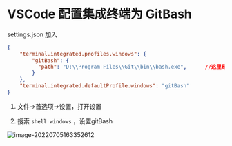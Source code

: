 # VSCode 配置集成终端为 GitBash



settings.json 加入

```json
{
	"terminal.integrated.profiles.windows": {
        "gitBash": {
          "path": "D:\\Program Files\\Git\\bin\\bash.exe",		//这里是的的bash路径
        }
  	},
  	"terminal.integrated.defaultProfile.windows": "gitBash"
}
```



1. 文件->首选项->设置，打开设置

1. 搜索 `shell windows` ，设置gitBash

![image-20220705163352612](./jszt03.assets/image-20220705163352612.png)